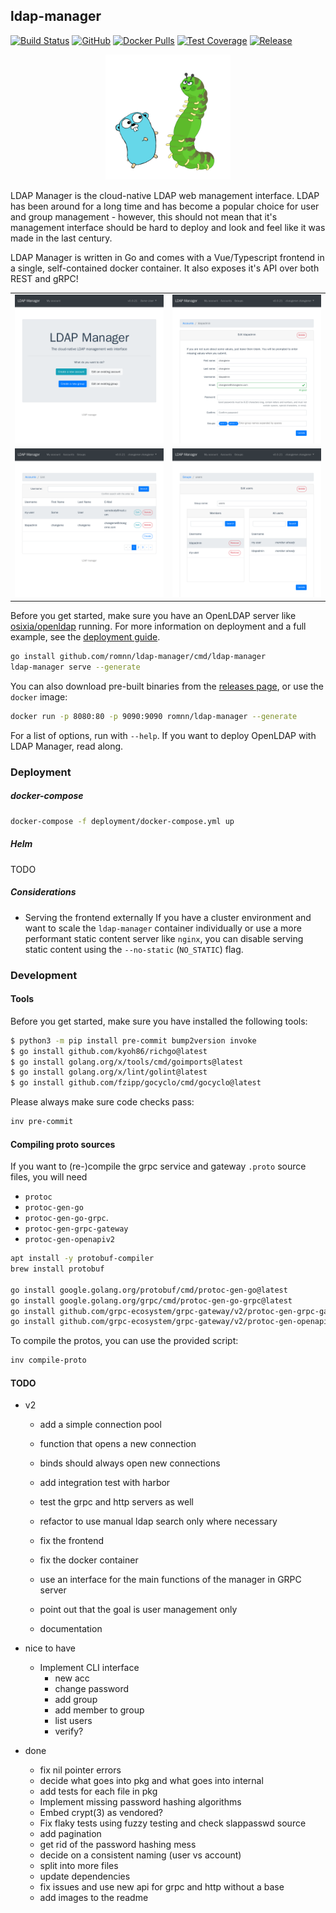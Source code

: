 ## ldap-manager

[![Build Status](https://github.com/romnn/ldap-manager/workflows/test/badge.svg)](https://github.com/romnn/ldap-manager/actions)
[![GitHub](https://img.shields.io/github/license/romnn/ldap-manager)](https://github.com/romnn/ldap-manager)
[![Docker Pulls](https://img.shields.io/docker/pulls/romnn/ldap-manager)](https://hub.docker.com/r/romnn/ldap-manager)
[![Test Coverage](https://codecov.io/gh/romnn/ldap-manager/branch/master/graph/badge.svg)](https://codecov.io/gh/romnn/ldap-manager)
[![Release](https://img.shields.io/github/release/romnn/ldap-manager)](https://github.com/romnn/ldap-manager/releases/latest)

<p align="center">
  <img width="200" src="website/icon/icon_lg.jpg">
</p>

LDAP Manager is the cloud-native LDAP web management interface. LDAP has been around for a long time and has become a popular choice for user and group management - however, this should not mean that it's management interface should be hard to deploy and look and feel like it was made in the last century.

LDAP Manager is written in Go and comes with a Vue/Typescript frontend in a single, self-contained docker container. It also exposes it's API over both REST and gRPC!

|                                                 |                                                 |
| :---------------------------------------------: | :---------------------------------------------: |
|      <img src="screenshots/home-user.png">      | <img src="screenshots/accounts-edit-admin.png"> |
| <img src="screenshots/accounts-list-admin.png"> |  <img src="screenshots/groups-edit-admin.png">  |

Before you get started, make sure you have an OpenLDAP server like
[osixia/openldap](https://hub.docker.com/r/osixia/openldap/) running.
For more information on deployment and a full example,
see the [deployment guide](#Deployment).

```bash
go install github.com/romnn/ldap-manager/cmd/ldap-manager
ldap-manager serve --generate
```

You can also download pre-built binaries from the
[releases page](https://github.com/romnn/ldap-manager/releases),
or use the `docker` image:

```bash
docker run -p 8080:80 -p 9090:9090 romnn/ldap-manager --generate
```

For a list of options, run with `--help`. If you want to deploy OpenLDAP with LDAP Manager, read along.

### Deployment

##### docker-compose

```bash
docker-compose -f deployment/docker-compose.yml up
```

##### Helm

TODO

##### Considerations

- Serving the frontend externally
  If you have a cluster environment and want to scale the `ldap-manager` container individually or use a more performant static content server like `nginx`, you can disable serving static content using the `--no-static` (`NO_STATIC`) flag.

### Development

#### Tools

Before you get started, make sure you have installed the following tools:

```bash
$ python3 -m pip install pre-commit bump2version invoke
$ go install github.com/kyoh86/richgo@latest
$ go install golang.org/x/tools/cmd/goimports@latest
$ go install golang.org/x/lint/golint@latest
$ go install github.com/fzipp/gocyclo/cmd/gocyclo@latest
```

Please always make sure code checks pass:

```bash
inv pre-commit
```

#### Compiling proto sources

If you want to (re-)compile the grpc service and gateway `.proto` source files,
you will need

- `protoc`
- `protoc-gen-go`
- `protoc-gen-go-grpc`.
- `protoc-gen-grpc-gateway`
- `protoc-gen-openapiv2`

```bash
apt install -y protobuf-compiler
brew install protobuf

go install google.golang.org/protobuf/cmd/protoc-gen-go@latest
go install google.golang.org/grpc/cmd/protoc-gen-go-grpc@latest
go install github.com/grpc-ecosystem/grpc-gateway/v2/protoc-gen-grpc-gateway@latest
go install github.com/grpc-ecosystem/grpc-gateway/v2/protoc-gen-openapiv2@latest
```

To compile the protos, you can use the provided script:

```bash
inv compile-proto
```

#### TODO

- v2

  - add a simple connection pool
  - function that opens a new connection
  - binds should always open new connections
  - add integration test with harbor

  - test the grpc and http servers as well
  - refactor to use manual ldap search only where necessary
  - fix the frontend
  - fix the docker container
  - use an interface for the main functions of the manager in GRPC server
  - point out that the goal is user management only

  - documentation

- nice to have

  - Implement CLI interface
    - new acc
    - change password
    - add group
    - add member to group
    - list users
    - verify?

- done
  - fix nil pointer errors
  - decide what goes into pkg and what goes into internal
  - add tests for each file in pkg
  - Implement missing password hashing algorithms
  - Embed crypt(3) as vendored?
  - Fix flaky tests using fuzzy testing and check slappasswd source
  - add pagination
  - get rid of the password hashing mess
  - decide on a consistent naming (user vs account)
  - split into more files
  - update dependencies
  - fix issues and use new api for grpc and http without a base
  - add images to the readme
